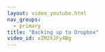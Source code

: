 ```yaml
---
layout: video_youtube.html
nav_groups:
  - primary
title: "Backing up to Dropbox"
video_id: xZM2XJFy4Bg
---
```



